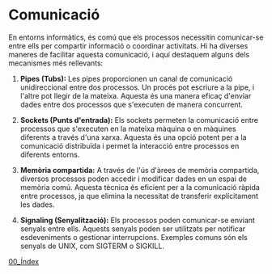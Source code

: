 # Comunicació
En entorns informàtics, és comú que els processos necessitin comunicar-se entre ells per compartir informació o coordinar activitats. Hi ha diverses maneres de facilitar aquesta comunicació, i aquí destaquem alguns dels mecanismes més rellevants:

1. **Pipes (Tubs):** Les pipes proporcionen un canal de comunicació unidireccional entre dos processos. Un procés pot escriure a la pipe, i l'altre pot llegir de la mateixa. Aquesta és una manera eficaç d'enviar dades entre dos processos que s'executen de manera concurrent.

2. **Sockets (Punts d'entrada):** Els sockets permeten la comunicació entre processos que s'executen en la mateixa màquina o en màquines diferents a través d'una xarxa. Aquesta és una opció potent per a la comunicació distribuïda i permet la interacció entre processos en diferents entorns.

3. **Memòria compartida:** A través de l'ús d'àrees de memòria compartida, diversos processos poden accedir i modificar dades en un espai de memòria comú. Aquesta tècnica és eficient per a la comunicació ràpida entre processos, ja que elimina la necessitat de transferir explícitament les dades.

4. **Signaling (Senyalització):** Els processos poden comunicar-se enviant senyals entre ells. Aquests senyals poden ser utilitzats per notificar esdeveniments o gestionar interrupcions. Exemples comuns són els senyals de UNIX, com SIGTERM o SIGKILL.

[00_Índex](00_Index.md)